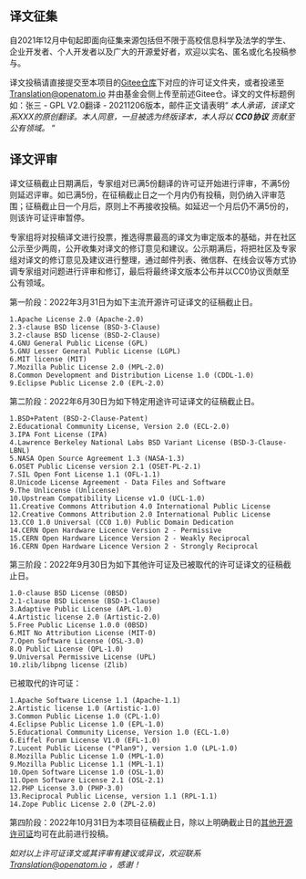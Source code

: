 ## 译文征集

自2021年12月中旬起即面向征集来源包括但不限于高校信息科学及法学的学生、企业开发者、个人开发者以及广大的开源爱好者，欢迎以实名、匿名或化名投稿参与。

译文投稿请直接提交至本项目的[Gitee仓库](http://gitee.com/OpenAtomFoundation/legal-license-translation)下对应的许可证文件夹，或者投递至 Translation@openatom.io 并由基金会侧上传至前述Gitee仓。译文的文件标题例如：张三 - GPL V2.0翻译 - 20211206版本，邮件正文请表明“ _本人承诺，该译文系XXX的原创翻译。本人同意，一旦被选为终版译本，本人将以 **CC0协议** 贡献至公有领域。_ ”

## 译文评审
译文征稿截止日期满后，专家组对已满5份翻译的许可证开始进行评审，不满5份则延迟评审。如已满5份，在征稿截止日之一个月内仍有投稿，则仍纳入评审范围；征稿截止日一个月后，原则上不再接收投稿。如延迟一个月后仍不满5份的，则该许可证评审暂停。

专家组将对投稿译文进行投票，推选得票最高的译文为审定版本的基础，并在社区公示至少两周，公开收集对译文的修订意见和建议。公示期满后，将把社区及专家组对译文的修订意见及建议进行整理，通过邮件列表、微信群、在线会议等方式协调专家组对问题进行评审和修订，最后将最终译文版本公布并以CC0协议贡献至公有领域。

第一阶段：2022年3月31日为如下主流开源许可证译文的征稿截止日。


```
1.Apache License 2.0 (Apache-2.0)
2.3-clause BSD license (BSD-3-Clause)
3.2-clause BSD license (BSD-2-Clause)
4.GNU General Public License (GPL)
5.GNU Lesser General Public License (LGPL)
6.MIT license (MIT)
7.Mozilla Public License 2.0 (MPL-2.0)
8.Common Development and Distribution License 1.0 (CDDL-1.0)
9.Eclipse Public License 2.0 (EPL-2.0)
```


第二阶段：2022年6月30日为如下特定用途许可证译文的征稿截止日。


```
1.BSD+Patent (BSD-2-Clause-Patent)
2.Educational Community License, Version 2.0 (ECL-2.0)
3.IPA Font License (IPA)
4.Lawrence Berkeley National Labs BSD Variant License (BSD-3-Clause-LBNL)
5.NASA Open Source Agreement 1.3 (NASA-1.3)
6.OSET Public License version 2.1 (OSET-PL-2.1)
7.SIL Open Font License 1.1 (OFL-1.1)
8.Unicode License Agreement - Data Files and Software
9.The Unlicense (Unlicense)
10.Upstream Compatibility License v1.0 (UCL-1.0)
11.Creative Commons Attribution 4.0 International Public License
12.Creative Commons Attribution 2.0 International Public License
13.CC0 1.0 Universal (CC0 1.0) Public Domain Dedication
14.CERN Open Hardware Licence Version 2 - Permissive
15.CERN Open Hardware Licence Version 2 - Weakly Reciprocal
16.CERN Open Hardware Licence Version 2 - Strongly Reciprocal

```

第三阶段：2022年9月30日为如下其他许可证及已被取代的许可证译文的征稿截止日。


```
1.0-clause BSD License (0BSD)
2.1-clause BSD License (BSD-1-Clause)
3.Adaptive Public License (APL-1.0)
4.Artistic license 2.0 (Artistic-2.0)
5.Free Public License 1.0.0 (0BSD)
6.MIT No Attribution License (MIT-0)
7.Open Software License (OSL-3.0)
8.Q Public License (QPL-1.0)
9.Universal Permissive License (UPL)
10.zlib/libpng license (Zlib)
```


已被取代的许可证：


```
1.Apache Software License 1.1 (Apache-1.1)
2.Artistic license 1.0 (Artistic-1.0)
3.Common Public License 1.0 (CPL-1.0)
4.Eclipse Public License 1.0 (EPL-1.0)
5.Educational Community License, Version 1.0 (ECL-1.0)
6.Eiffel Forum License V1.0 (EFL-1.0)
7.Lucent Public License ("Plan9"), version 1.0 (LPL-1.0)
8.Mozilla Public License 1.0 (MPL-1.0)
9.Mozilla Public License 1.1 (MPL-1.1)
10.Open Software License 1.0 (OSL-1.0)
11.Open Software License 2.1 (OSL-2.1)
12.PHP License 3.0 (PHP-3.0)
13.Reciprocal Public License, version 1.1 (RPL-1.1)
14.Zope Public License 2.0 (ZPL-2.0)
```


第四阶段：2022年10月31日为本项目征稿截止日，除以上明确截止日的[其他开源许可证](https://opensource.org/licenses/category)均可在此前进行投稿。



 _如对以上许可证译文或其评审有建议或异议，欢迎联系 Translation@openatom.io ，感谢！_ 
